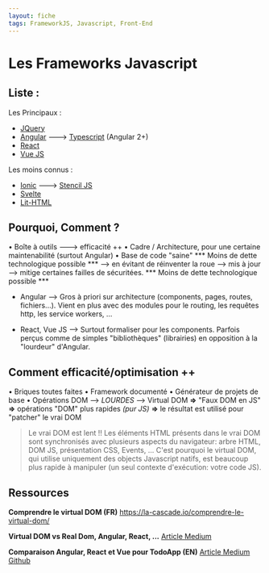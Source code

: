 ```yaml
---
layout: fiche
tags: FrameworkJS, Javascript, Front-End
---
```


# Les Frameworks Javascript

## Liste :

Les Principaux :
- [JQuery](https://jquery.com/)
- [Angular](https://angular.io/) –––> [Typescript](https://www.typescriptlang.org/) (Angular 2+)
- [React](https://reactjs.org/)
- [Vue JS](https://vuejs.org/)

Les moins connus :
- [Ionic](https://ionicframework.com/) –––> [Stencil JS](https://stenciljs.com/)
- [Svelte](https://svelte.dev/)
- [Lit-HTML](https://lit-html.polymer-project.org/)

## Pourquoi, Comment ?

• Boîte à outils –––> efficacité ++
• Cadre / Architecture, pour une certaine maintenabilité (surtout Angular)
• Base de code "saine"
    *** Moins de dette technologique possible ***
    ––> en évitant de réinventer la roue
    ––> mis à jour
    ––> mitige certaines failles de sécuritées.
    *** Moins de dette technologique possible ***

* Angular ––> Gros à priori sur architecture (components, pages, routes, fichiers...). Vient en plus avec des modules pour le routing, les requêtes http, les service workers, ...

* React, Vue JS ––> Surtout formaliser pour les components. Parfois perçus comme de simples "bibliothèques" (librairies) en opposition à la "lourdeur" d'Angular.

## Comment efficacité/optimisation ++

• Briques toutes faites
• Framework documenté
• Générateur de projets de base
• Opérations DOM —> *LOURDES*
    ––> Virtual DOM __=>__ "Faux DOM en JS" __=>__ opérations "DOM" plus rapides *(pur JS)* __=>__ le résultat est utilisé pour "patcher" le vrai DOM

> Le vrai DOM est lent !!
> Les éléments HTML présents dans le vrai DOM sont synchronisés avec plusieurs aspects du navigateur: arbre HTML, DOM JS, présentation CSS, Events, ... 
> C'est pourquoi le virtual DOM, qui utilise uniquement des objects Javascript natifs, est beaucoup plus rapide à manipuler (un seul contexte d'exécution: votre code JS).


## Ressources

**Comprendre le virtual DOM (FR)**
https://la-cascade.io/comprendre-le-virtual-dom/

**Virtual DOM vs Real Dom, Angular, React, ...**
[Article Medium](https://medium.com/@ahaseeb12251998/virtual-dom-vs-real-dom-angular-vs-react-framework-vs-libraries-spas-vs-mpa-s-946fceb70955)

**Comparaison Angular, React et Vue pour TodoApp (EN)**
[Article Medium](https://medium.com/@sharangohar/comparing-angular-react-and-vue-by-building-todo-app-263f150aff5a)
[Github](https://github.com/SharanGoharKhan/Todo-Apps)